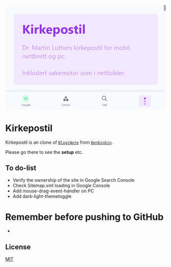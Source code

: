 ![Kirkepostil](https://raw.githubusercontent.com/lovkyndig/kirkepostille/main/public/cover.PNG)

# Kirkepostil
Kirkepostil is an clone of [`BlogiNote`](https://github.com/Benbinbin/BlogiNote) from [`Benbinbin`](https://github.com/Benbinbin).

Please go there to see the **setup** etc.

## To do-list
- Verify the ownership of the site in Google Search Console
- Check Sitemap.xml loading in Google Console
- Add mouse-drag-event-handler on PC
- Add dark-light-themetoggle

# Remember before pushing to GitHub
- 

## License
[MIT](./LICENSE)